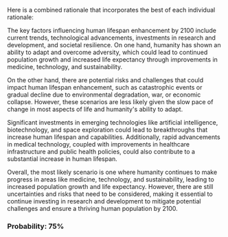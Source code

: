 Here is a combined rationale that incorporates the best of each individual rationale:

The key factors influencing human lifespan enhancement by 2100 include current trends, technological advancements, investments in research and development, and societal resilience. On one hand, humanity has shown an ability to adapt and overcome adversity, which could lead to continued population growth and increased life expectancy through improvements in medicine, technology, and sustainability.

On the other hand, there are potential risks and challenges that could impact human lifespan enhancement, such as catastrophic events or gradual decline due to environmental degradation, war, or economic collapse. However, these scenarios are less likely given the slow pace of change in most aspects of life and humanity's ability to adapt.

Significant investments in emerging technologies like artificial intelligence, biotechnology, and space exploration could lead to breakthroughs that increase human lifespan and capabilities. Additionally, rapid advancements in medical technology, coupled with improvements in healthcare infrastructure and public health policies, could also contribute to a substantial increase in human lifespan.

Overall, the most likely scenario is one where humanity continues to make progress in areas like medicine, technology, and sustainability, leading to increased population growth and life expectancy. However, there are still uncertainties and risks that need to be considered, making it essential to continue investing in research and development to mitigate potential challenges and ensure a thriving human population by 2100.

### Probability: 75%